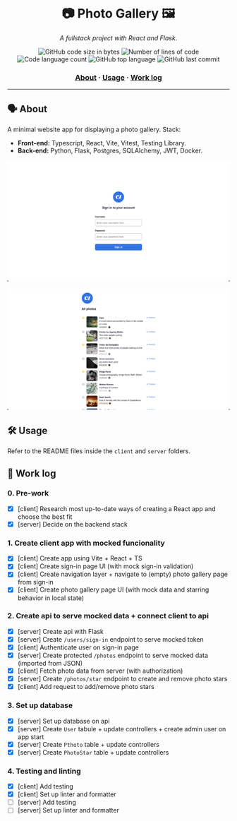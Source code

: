 <h1 align="center">
	📷 Photo Gallery 🖼️
</h1>

<p align="center">
	<i>A fullstack project with React and Flask.</i>
</p>

<p align="center">
	<img alt="GitHub code size in bytes" src="https://img.shields.io/github/languages/code-size/appinha/photo-gallery?color=blueviolet" />
	<img alt="Number of lines of code" src="https://img.shields.io/tokei/lines/github/appinha/photo-gallery?color=blueviolet" />
	<img alt="Code language count" src="https://img.shields.io/github/languages/count/appinha/photo-gallery?color=blue" />
	<img alt="GitHub top language" src="https://img.shields.io/github/languages/top/appinha/photo-gallery?color=blue" />
	<img alt="GitHub last commit" src="https://img.shields.io/github/last-commit/appinha/photo-gallery?color=brightgreen" />
</p>

<h3 align="center">
	<a href="#%EF%B8%8F-about">About</a>
	<span> · </span>
	<a href="#%EF%B8%8F-usage">Usage</a>
	<span> · </span>
	<a href="-work-log">Work log</a>
</h3>

---

## 🗣️ About

A minimal website app for displaying a photo gallery. Stack:

- **Front-end:** Typescript, React, Vite, Vitest, Testing Library.
- **Back-end:** Python, Flask, Postgres, SQLAlchemy, JWT, Docker.

![Screenshot of Sign In page](sign_in.png)

![Screenshot of Photo Gallery page](photo_gallery.png)

## 🛠️ Usage

Refer to the README files inside the `client` and `server` folders.

## 📄 Work log

### 0. Pre-work

- [x] [client] Research most up-to-date ways of creating a React app and choose the best fit
- [x] [server] Decide on the backend stack

### 1. Create client app with mocked funcionality

- [x] [client] Create app using Vite + React + TS
- [x] [client] Create sign-in page UI (with mock sign-in validation)
- [x] [client] Create navigation layer + navigate to (empty) photo gallery page from sign-in
- [x] [client] Create photo gallery page UI (with mock data and starring behavior in local state)

### 2. Create api to serve mocked data + connect client to api

- [x] [server] Create api with Flask
- [x] [server] Create `/users/sign-in` endpoint to serve mocked token
- [x] [client] Authenticate user on sign-in page
- [x] [server] Create protected `/photos` endpoint to serve mocked data (imported from JSON)
- [x] [client] Fetch photo data from server (with authorization)
- [x] [server] Create `/photos/star` endpoint to create and remove photo stars
- [x] [client] Add request to add/remove photo stars

### 3. Set up database

- [x] [server] Set up database on api
- [x] [server] Create `User` tabule + update controllers + create admin user on app start
- [x] [server] Create `Pthoto` table + update controllers
- [x] [server] Create `PhotoStar` table + update controllers

### 4. Testing and linting

- [x] [client] Add testing
- [x] [client] Set up linter and formatter
- [ ] [server] Add testing
- [ ] [server] Set up linter and formatter
